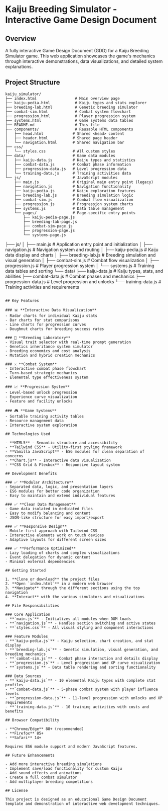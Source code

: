 # Kaiju Breeding Simulator - Interactive Game Design Document

## Overview
A fully interactive Game Design Document (GDD) for a Kaiju Breeding Simulator game. This web application showcases the game's mechanics through interactive demonstrations, data visualizations, and detailed system explanations.

## Project Structure

```
kaiju_simulator/
├── index.html                 # Main overview page
├── kaiju-pedia.html           # Kaiju types and stats explorer
├── breeding-lab.html          # Genetic breeding simulator
├── combat-sim.html            # Combat system flowchart
├── progression.html           # Player progression system
├── systems.html               # Game systems data tables
├── README.md                  # This file
├── components/                # Reusable HTML components
│   ├── head.html             # Shared <head> content
│   ├── header.html           # Shared page header
│   └── navigation.html       # Shared navigation bar
├── css/
│   └── styles.css            # All custom styles
├── data/                     # Game data modules
│   ├── kaiju-data.js         # Kaiju types and statistics
│   ├── combat-data.js        # Combat phase information
│   ├── progression-data.js   # Level progression data
│   └── training-data.js      # Training activities data
└── js/                       # JavaScript modules
    ├── main.js               # Original main entry point (legacy)
    ├── navigation.js         # Navigation functionality
    ├── kaiju-pedia.js        # Kaiju exploration features
    ├── breeding-lab.js       # Breeding simulation logic
    ├── combat-sim.js         # Combat flow visualization
    ├── progression.js        # Progression system charts
    ├── systems.js            # Data table management
    └── pages/                # Page-specific entry points
        ├── kaiju-pedia-page.js
        ├── breeding-lab-page.js
        ├── combat-sim-page.js
        ├── progression-page.js
        └── systems-page.js
```
├── js/
│   ├── main.js             # Application entry point and initialization
│   ├── navigation.js       # Navigation system and routing
│   ├── kaiju-pedia.js      # Kaiju data display and charts
│   ├── breeding-lab.js     # Breeding simulation and visual generation
│   ├── combat-sim.js       # Combat flow visualization
│   ├── progression.js      # Player progression system
│   └── systems.js          # Training data tables and sorting
└── data/
    ├── kaiju-data.js       # Kaiju types, stats, and abilities
    ├── combat-data.js      # Combat phases and mechanics
    ├── progression-data.js # Level progression and unlocks
    └── training-data.js    # Training activities and requirements
```

## Key Features

### 📊 **Interactive Data Visualization**
- Radar charts for individual Kaiju stats
- Bar charts for stat comparisons
- Line charts for progression curves
- Doughnut charts for breeding success rates

### 🧬 **Breeding Laboratory**
- Visual trait selector with real-time prompt generation
- Genetics inheritance system simulator
- Breeding economics and cost analysis
- Mutation and hybrid creation mechanics

### ⚔️ **Combat System**
- Interactive combat phase flowchart
- Turn-based strategic mechanics
- Elemental type effectiveness system

### 📈 **Progression System**
- Level-based unlock progression
- Experience curve visualization
- Feature and facility unlocks

### 🎮 **Game Systems**
- Sortable training activity tables
- Resource management data
- Interactive system exploration

## Technologies Used

- **HTML5** - Semantic structure and accessibility
- **Tailwind CSS** - Utility-first styling framework
- **Vanilla JavaScript** - ES6 modules for clean separation of concerns
- **Chart.js** - Interactive data visualization
- **CSS Grid & Flexbox** - Responsive layout system

## Development Benefits

### ✅ **Modular Architecture**
- Separated data, logic, and presentation layers
- ES6 modules for better code organization
- Easy to maintain and extend individual features

### ✅ **Clean Data Management**
- Game data isolated in dedicated files
- Easy to modify balancing and content
- JSON-like structure for easy import/export

### ✅ **Responsive Design**
- Mobile-first approach with Tailwind CSS
- Interactive elements work on touch devices
- Adaptive layouts for different screen sizes

### ✅ **Performance Optimized**
- Lazy loading of charts and complex visualizations
- Event delegation for dynamic content
- Minimal external dependencies

## Getting Started

1. **Clone or download** the project files
2. **Open `index.html`** in a modern web browser
3. **Navigate** through the different sections using the top navigation
4. **Interact** with the various simulators and visualizations

## File Responsibilities

### Core Application
- **`main.js`** - Initializes all modules when DOM loads
- **`navigation.js`** - Handles section switching and active states
- **`styles.css`** - All visual styling and component interactions

### Feature Modules
- **`kaiju-pedia.js`** - Kaiju selection, chart creation, and stat display
- **`breeding-lab.js`** - Genetic simulation, visual generation, and breeding mechanics
- **`combat-sim.js`** - Combat phase interaction and details display
- **`progression.js`** - Level progression and XP curve visualization
- **`systems.js`** - Data table rendering and sorting functionality

### Data Sources
- **`kaiju-data.js`** - 10 elemental Kaiju types with complete stat profiles
- **`combat-data.js`** - 5-phase combat system with player influence levels
- **`progression-data.js`** - 11-level progression with unlocks and XP requirements
- **`training-data.js`** - 10 training activities with costs and benefits

## Browser Compatibility

- **Chrome/Edge** 88+ (recommended)
- **Firefox** 85+
- **Safari** 14+

Requires ES6 module support and modern JavaScript features.

## Future Enhancements

- Add more interactive breeding simulations
- Implement save/load functionality for custom Kaiju
- Add sound effects and animations
- Create a full combat simulator
- Add multiplayer breeding competitions

## License

This project is designed as an educational Game Design Document template and demonstration of interactive web development techniques.
